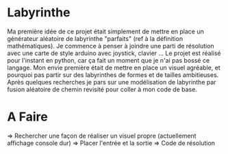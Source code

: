 # Labyrinthe
Ma première idée de ce projet était simplement de mettre en place un générateur aléatoire de labyrinthe "parfaits" (ref à la définition mathématiques). 
Je commence à penser à joindre une parti de résolution avec une carte de style arduino avec joystick, clavier ...
Le projet est réalisé pour l'instant en python, car ça fait un moment que je n'ai pas bossé ce langage.
  Mon envie première était de mettre en place un visuel agréable, et pourquoi pas partir sur des labyrinthes de formes et de tailles ambitieuses.
Après quelques recherches je pars sur une modélisation de labyrinthe par fusion aléatoire de chemin revisité pour coller à mon code de base.
# A Faire
=> Rechercher une façon de réaliser un visuel propre (actuellement affichage console dur)
=> Placer l'entrée et la sortie
=> Code de résolution
